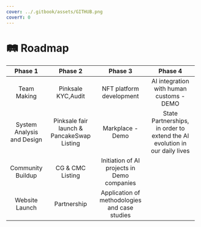 ```yaml
---
cover: ../.gitbook/assets/GITHUB.png
coverY: 0
---
```


# 🛤 Roadmap

|           Phase 1          |                  Phase 2                   |                    Phase 3                    |                                   Phase 4                                  |
| :------------------------: | :----------------------------------------: | :-------------------------------------------: | :------------------------------------------------------------------------: |
|         Team Making        |             Pinksale KYC,Audit             |            NFT platform development           |                  AI integration with human customs - DEMO                  |
| System Analysis and Design | Pinksale fair launch & PancakeSwap Listing |                Markplace - Demo               | State Partnerships, in order to extend the AI evolution in our daily lives |
|      Community Buildup     |              CG & CMC Listing              |  Initiation of AI projects in Demo companies  |                                                                            |
|       Website Launch       |                 Partnership                | Application of methodologies and case studies |                                                                            |



